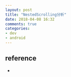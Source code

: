 ```yaml
---
layout: post
title: "NestedScrolling分析"
date: 2018-04-08 16:32
comments: true
categories: 
- dev
- android
---
```


## reference

+ [](https://mp.weixin.qq.com/s/jD2zuLth197tBiVbYfjP8w)